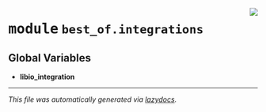 <!-- markdownlint-disable -->

<a href="https://github.com/ml-tooling/best-of-generator/blob/main/src/best_of/integrations/__init__.py"><img align="right" style="float:right;" src="https://img.shields.io/badge/-source-cccccc?style=flat-square"></a>

# <kbd>module</kbd> `best_of.integrations`




**Global Variables**
---------------
- **libio_integration**




---

_This file was automatically generated via [lazydocs](https://github.com/ml-tooling/lazydocs)._
